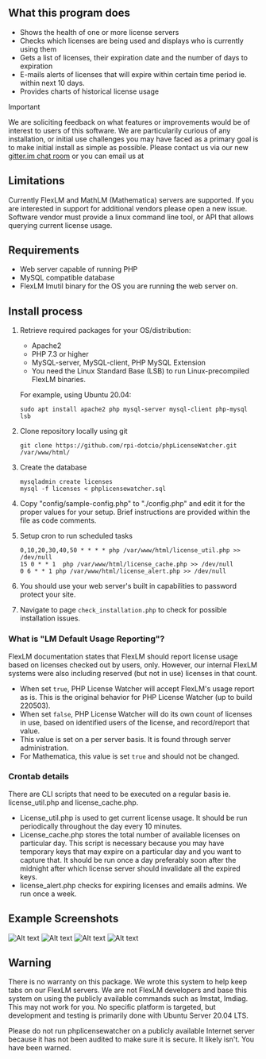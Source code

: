 ## What this program does

* Shows the health of one or more license servers
* Checks which licenses are being used and displays who is currently using them
* Gets a list of licenses, their expiration date and the number of days to expiration
* E-mails alerts of licenses that will expire within certain time period ie. within next 10 days.
* Provides charts of historical license usage

> [!IMPORTANT]  
> We are soliciting feedback on what features or improvements would be of interest to users of this software.  We are particularily curious of any installation, or initial use challenges you may have faced as a primary goal is to make initial install as simple as possible.
> Please contact us via our new [gitter.im chat room](https://app.gitter.im/#/room/#phpLicenseWatcher:gitter.im) or you can email us at 

## Limitations

   Currently FlexLM and MathLM (Mathematica) servers are supported.  If you are interested in support for additional vendors please open a new issue.  Software vendor must provide a linux command line tool, or API that allows querying current license usage.

## Requirements

* Web server capable of running PHP
* MySQL compatible database
* FlexLM lmutil binary for the OS you are running the web server on.

## Install process
1. Retrieve required packages for your OS/distribution:
   * Apache2
   * PHP 7.3 or higher
   * MySQL-server, MySQL-client, PHP MySQL Extension
   * You need the Linux Standard Base (LSB) to run Linux-precompiled FlexLM binaries.

   For example, using Ubuntu 20.04:
   ```
   sudo apt install apache2 php mysql-server mysql-client php-mysql lsb
   ```
2. Clone repository locally using git
   ```
   git clone https://github.com/rpi-dotcio/phpLicenseWatcher.git /var/www/html/
   ```
3. Create the database
   ```
   mysqladmin create licenses
   mysql -f licenses < phplicensewatcher.sql
   ```
4. Copy "config/sample-config.php" to "./config.php" and edit it for the proper values for your setup.  Brief instructions are provided within the file as code comments.

5. Setup cron to run scheduled tasks
   ```
   0,10,20,30,40,50 * * * * php /var/www/html/license_util.php >> /dev/null
   15 0 * * 1  php /var/www/html/license_cache.php >> /dev/null
   0 6 * * 1 php /var/www/html/license_alert.php >> /dev/null
   ```
6. You should use your web server's built in capabilities to password protect your site.
7. Navigate to page `check_installation.php` to check for possible installation issues.

### What is "LM Default Usage Reporting"?
FlexLM documentation states that FlexLM should report license usage based on licenses checked out by users, only.
However, our internal FlexLM systems were also including reserved (but not in use) licenses in that count.

* When set `true`, PHP License Watcher will accept FlexLM's usage report as is.  This is the original behavior for PHP License Watcher (up to build 220503).
* When set `false`, PHP License Watcher will do its own count of licenses in use, based on identified users of the license, and record/report that value.
* This value is set on a per server basis.  It is found through server administration.
* For Mathematica, this value is set `true` and should not be changed.

### Crontab details

There are CLI scripts that need to be executed on a regular basis ie. license_util.php and license_cache.php.

* License_util.php is used to get current license usage. It should be run periodically throughout the day every 10 minutes.
* License_cache.php stores the total number of available licenses on particular day. This script is necessary because you may have temporary keys that may expire on a particular day and you want to capture that. It should be run once a day preferably soon after the midnight after which license server should invalidate all the expired keys.
* license_alert.php checks for expiring licenses and emails admins.  We run once a week.


## Example Screenshots
![Alt text](https://github.com/rpi-dotcio/phpLicenseWatcher/raw/assets/screenshot1.png?raw=true "List of license servers")
![Alt text](https://github.com/rpi-dotcio/phpLicenseWatcher/raw/assets/screenshot2.png?raw=true "List of features and licenses in use")
![Alt text](https://github.com/rpi-dotcio/phpLicenseWatcher/raw/assets/screenshot3.png?raw=true "License usage statistics")
![Alt text](https://github.com/rpi-dotcio/phpLicenseWatcher/raw/assets/screenshot4.png?raw=true "License usage statistics")


## Warning

   There is no warranty on this package.  We wrote this system to help keep tabs on our FlexLM servers.  We are not FlexLM developers and base this system on using the publicly available commands such as lmstat, lmdiag.
   This may not work for you.  No specific platform is targeted, but development and testing is primarily done with Ubuntu Server 20.04 LTS.

   Please do not run phplicensewatcher on a publicly available Internet server because it has not been audited to make sure it is secure.  It likely isn't. You have been warned.

